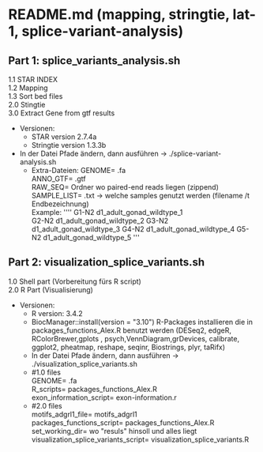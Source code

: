 # README.md (mapping, stringtie, lat-1, splice-variant-analysis)

## Part 1: splice_variants_analysis.sh
	
1.1 STAR INDEX </br>
1.2 Mapping  </br>
1.3 Sort bed files  </br>
2.0 Stingtie </br>
3.0 Extract Gene from gtf results </br>
	
- Versionen:
	- STAR version 2.7.4a
	- Stringtie version 1.3.3b
- In der Datei Pfade ändern, dann ausführen -> ./splice-variant-analysis.sh 
	- Extra-Dateien:
		GENOME= .fa  </br>
		ANNO_GTF= .gtf </br>
		RAW_SEQ= Ordner wo paired-end reads liegen (zippend) </br>
		SAMPLE_LIST= .txt -> welche samples genutzt werden (filename /t Endbezeichnung) </br>
		Example: 	'''' G1-N2	d1_adult_gonad_wildtype_1 </br>
				G2-N2	d1_adult_gonad_wildtype_2
				G3-N2	d1_adult_gonad_wildtype_3
				G4-N2	d1_adult_gonad_wildtype_4
				G5-N2	d1_adult_gonad_wildtype_5 '''
			
## Part 2: visualization_splice_variants.sh

1.0 Shell part (Vorbereitung fürs R script)  </br>
2.0 R Part (Visualisierung) </br>
	
- Versionen: 
	- R version: 3.4.2
	- BiocManager::install(version = "3.10")
		R-Packages installieren die in packages_functions_Alex.R benutzt werden
		(DESeq2, edgeR, RColorBrewer,gplots , psych,VennDiagram,grDevices,
		calibrate, ggplot2, pheatmap, reshape, seqinr, Biostrings, plyr, taRifx)
	- In der Datei Pfade ändern, dann ausführen -> ./visualization_splice_variants.sh
	- #1.0 files  </br>
		GENOME= .fa </br>
		R_scripts= packages_functions_Alex.R </br>
		exon_information_script= exon-information.r </br>
	- #2.0 files  </br>
		motifs_adgrl1_file= motifs_adgrl1  </br>
		packages_functions_script= packages_functions_Alex.R </br>
		set_working_dir= wo "resuls" hinsoll und alles liegt </br>
		visualization_splice_variants_script= visualization_splice_variants.R </br>
